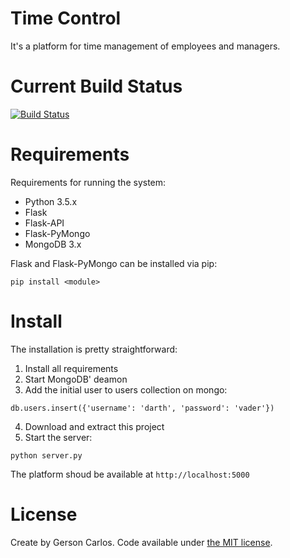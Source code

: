# Time Control
It's a platform for time management of employees and managers.

# Current Build Status
[![Build Status](https://travis-ci.org/gerson23/time-control.svg?branch=master)](https://travis-ci.org/gerson23/time-control)

# Requirements
Requirements for running the system:
* Python 3.5.x
* Flask
* Flask-API
* Flask-PyMongo
* MongoDB 3.x

Flask and Flask-PyMongo can be installed via pip:
```
pip install <module>
```

# Install
The installation is pretty straightforward:

1. Install all requirements
2. Start MongoDB' deamon
3. Add the initial user to users collection on mongo:
  ```
  db.users.insert({'username': 'darth', 'password': 'vader'})
  ```
4. Download and extract this project
5. Start the server:
  ```
  python server.py
  ```

  The platform shoud be available at `http://localhost:5000`

# License
Create by Gerson Carlos. Code available under [the MIT license](https://github.com/gerson23/time-control/blob/master/LICENSE).
